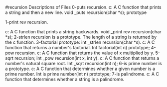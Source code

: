 #recursion
Descriptions of Files
0-puts recursion.
c: A C function that prints a string and then a new line.
void _puts recursion(char *s); prototype

1-print rev recursion.

c: A C function that prints a string backwards.
void _print rev recursion(char *s); 2-strlen recursion is a prototype.
The length of a string is returned by the c function.
3-factorial prototype: int _strlen recursion(char *s).
c: A C function that returns a number's factorial.
Int factorial(int n) prototype; 4-pow recursion.
c: A C function that returns the value of x multiplied by y.
5-sqrt recursion; int _pow recursion(int x, int y).
c: A C function that returns a number's natural square root.
Int _sqrt recursion(int n); 6-is prime number is a prototype.
c: A C function that determines whether a given number is a prime number.
Int is prime number(int n) prototype; 7-is palindrome.
c: A C function that determines whether a string is a palindrome.

